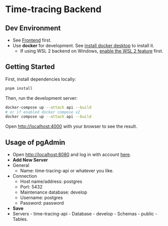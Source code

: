 # Time-tracing Backend

## Dev Environment

- See [Frontend](https://github.com/YiCChi/time-tracing-client/tree/main#dev-environment) first.
- Use **docker** for development. See [install docker desktop](https://docs.docker.com/desktop/install/mac-install/) to install it.
  - If using WSL 2 backend on Windows, [enable the WSL 2 feature](https://learn.microsoft.com/en-us/windows/wsl/install) first.

## Getting Started

First, install dependencies locally:

```bash
pnpm install
```

Then, run the development server:

```bash
docker-compose up --attach api --build
# or if enabled docker compose v2
docker compose up --attach api --build
```

Open [http://localhost:4000](http://localhost:4000/user) with your browser to see the result.

## Usage of pgAdmin

- Open [http://localhost:8080](http://localhost:8080) and log in with account [here](https://github.com/YiCChi/time-tracing-api/blob/2c54ad525c1233f418e4ba7e63af787387939abd/.env#L9).
- **Add New Server**
- General
  - Name: time-tracing-api or whatever you like.
- Connection
  - Host name/address: postgres
  - Port: 5432
  - Maintenance database: develop
  - Username: postgres
  - Password: password
- **Save**
- Servers - time-tracing-api - Database - develop - Schemas - public - Tables.
